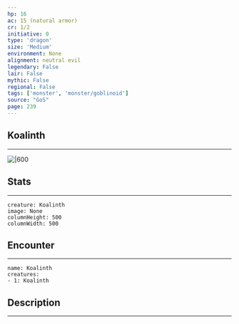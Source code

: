 ```yaml
---
hp: 16
ac: 15 (natural armor)
cr: 1/2
initiative: 0
type: 'dragon'    
size: 'Medium'
environment: None
alignment: neutral evil
legendary: False
lair: False
mythic: False
regional: False
tags: ['monster', 'monster/goblinoid']
source: "GoS"
page: 239
---
```


## Koalinth
---

![|600](D:/Program%20Files/5e.tools/img/bestiary/GoS/Koalinth.jpg)

## Stats
---

```statblock
creature: Koalinth
image: None
columnHeight: 500
columnWidth: 500
```

## Encounter
---

```encounter-table
name: Koalinth
creatures:
- 1: Koalinth
```

## Description
---




